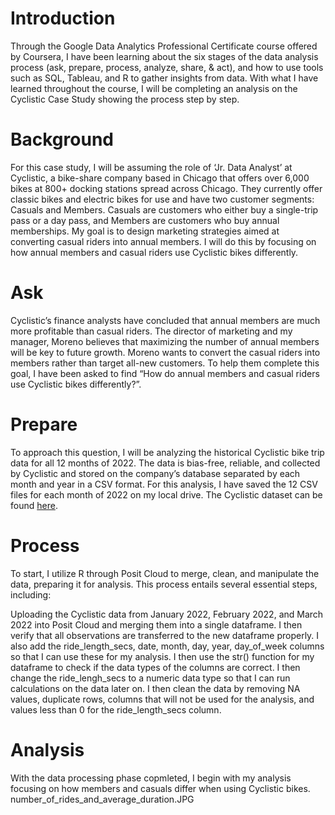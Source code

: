 # Introduction
Through the Google Data Analytics Professional Certificate course offered by Coursera, I have been learning about the six stages of the data analysis process (ask, prepare, process, analyze, share, & act), and how to use tools such as SQL, Tableau, and R to gather insights from data. With what I have learned throughout the course, I will be completing an analysis on the Cyclistic Case Study showing the process step by step.

# Background
For this case study, I will be assuming the role of ‘Jr. Data Analyst’ at Cyclistic, a bike-share company based in Chicago that offers over 6,000 bikes at 800+ docking stations spread across Chicago. They currently offer classic bikes and electric bikes for use and have two customer segments: Casuals and Members. Casuals are customers who either buy a single-trip pass or a day pass, and Members are customers who buy annual memberships. My goal is to design marketing strategies aimed at converting casual riders into annual members. I will do this by focusing on how annual members and casual riders use Cyclistic bikes differently.

# Ask
Cyclistic’s finance analysts have concluded that annual members are much more profitable than casual riders. The director of marketing and my manager, Moreno believes that maximizing the number of annual members will be key to future growth. Moreno wants to convert the casual riders into members rather than target all-new customers. To help them complete this goal, I have been asked to find “How do annual members and casual riders use Cyclistic bikes differently?”.

# Prepare
To approach this question, I will be analyzing the historical Cyclistic bike trip data for all 12 months of 2022. The data is bias-free, reliable, and collected by Cyclistic and stored on the company’s database separated by each month and year in a CSV format. For this analysis, I have saved the 12 CSV files for each month of 2022 on my local drive.
The Cyclistic dataset can be found [here](https://divvy-tripdata.s3.amazonaws.com/index.html).

# Process
To start, I utilize R through Posit Cloud to merge, clean, and manipulate the data, preparing it for analysis. This process entails several essential steps, including:

Uploading the Cyclistic data from January 2022, February 2022, and March 2022 into Posit Cloud and  merging them into a single dataframe. I then verify that all observations are transferred to the new dataframe properly. I also add the ride_length_secs, date, month, day, year, day_of_week columns so that I can use these for my analysis. I then use the str() function for my dataframe to check if the data types of the columns are correct. I then change the ride_lengh_secs to a numeric data type so that I can run calculations on the data later on. I then clean the data by removing NA values, duplicate rows, columns that will not be used for the analysis, and values less than 0 for the ride_length_secs column.

# Analysis
With the data processing phase copmleted, I begin with my analysis focusing on how members and casuals differ when using Cyclistic bikes.
number_of_rides_and_average_duration.JPG
